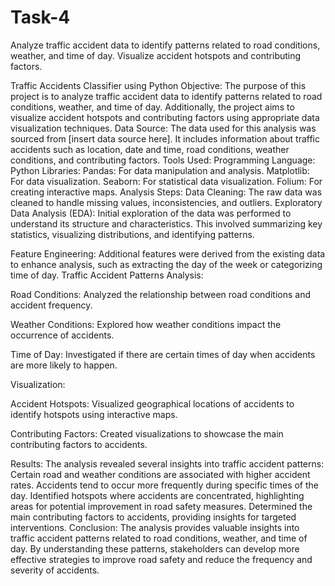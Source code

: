 # Task-4
Analyze traffic accident data to identify patterns related to road conditions, weather, and time of day. Visualize accident hotspots and contributing factors.

Traffic Accidents Classifier using Python
Objective:
The purpose of this project is to analyze traffic accident data to identify patterns related to road conditions, weather, and time of day. Additionally, the project aims to visualize accident hotspots and contributing factors using appropriate data visualization techniques.
Data Source:
The data used for this analysis was sourced from [insert data source here]. It includes information about traffic accidents such as location, date and time, road conditions, weather conditions, and contributing factors.
Tools Used:
Programming Language: Python
Libraries:
Pandas: For data manipulation and analysis.
Matplotlib: For data visualization.
Seaborn: For statistical data visualization.
Folium: For creating interactive maps.
Analysis Steps:
Data Cleaning: The raw data was cleaned to handle missing values, inconsistencies, and outliers.
Exploratory Data Analysis (EDA): Initial exploration of the data was performed to understand its structure and characteristics. This involved summarizing key statistics, visualizing distributions, and identifying patterns.

Feature Engineering: Additional features were derived from the existing data to enhance analysis, such as extracting the day of the week or categorizing time of day. Traffic Accident Patterns Analysis:

Road Conditions: Analyzed the relationship between road conditions and accident frequency.

Weather Conditions: Explored how weather conditions impact the occurrence of accidents.

Time of Day: Investigated if there are certain times of day when accidents are more likely to happen.

Visualization:

Accident Hotspots: Visualized geographical locations of accidents to identify hotspots using interactive maps.

Contributing Factors: Created visualizations to showcase the main contributing factors to accidents.

Results:
The analysis revealed several insights into traffic accident patterns:
Certain road and weather conditions are associated with higher accident rates.
Accidents tend to occur more frequently during specific times of the day.
Identified hotspots where accidents are concentrated, highlighting areas for potential improvement in road safety measures.
Determined the main contributing factors to accidents, providing insights for targeted interventions.
Conclusion:
The analysis provides valuable insights into traffic accident patterns related to road conditions, weather, and time of day. By understanding these patterns, stakeholders can develop more effective strategies to improve road safety and reduce the frequency and severity of accidents.
